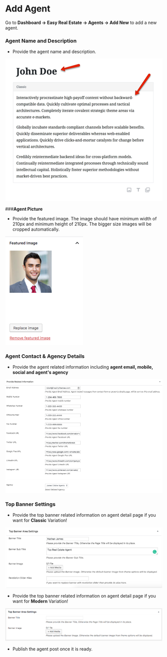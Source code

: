 # **Add Agent**

Go to **Dashboard → Easy Real Estate → Agents → Add New** to add a new agent.

### **Agent Name and Description**

- Provide the agent name and description.

![Agent Description](images/add-content/add-agent-title-description.png)

###**Agent Picture**

-  Provide the featured image. The image should have minimum width of 210px and minimum height of 210px. The bigger size images will be cropped automatically. 

![Agent Picture](images/add-content/agent-featured-image.png)

### **Agent Contact & Agency Details**

- Provide the agent related information including **agent email, mobile, social and agent's agency**

![Agent Information](images/add-content/agent-information.png)

### **Top Banner Settings**

- Provide the top banner related information on agent detail page if you want for **Classic** Variation!

![Add Gallery Page](images/add-content/agent-banner-area-settings.png)

- Provide the top banner related information on agent detail page if you want for **Modern** Variation!

![Add Gallery Page](images/create-pages/agent-banner-area-settings-mod.png)

- Publish the agent post once it is ready.